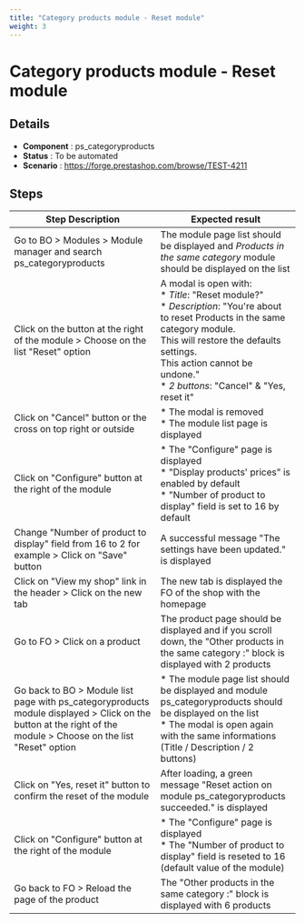 ```yaml
---
title: "Category products module - Reset module"
weight: 3
---
```


# Category products module - Reset module
## Details
* **Component** : ps_categoryproducts
* **Status** : To be automated
* **Scenario** : https://forge.prestashop.com/browse/TEST-4211

## Steps
| Step Description | Expected result |
| ----- | ----- |
| Go to BO > Modules > Module manager and search ps_categoryproducts | The module page list should be displayed and *Products in the same category* module should be displayed on the list |
| Click on the button at the right of the module > Choose on the list "Reset" option | A modal is open with:<br> * *Title*: "Reset module?"<br> * *Description*: "You're about to reset Products in the same category module.<br>This will restore the defaults settings.<br>This action cannot be undone."<br> * *2 buttons*: "Cancel" & "Yes, reset it" |
| Click on "Cancel" button or the cross on top right or outside | * The modal is removed<br> * The module list page is displayed |
| Click on "Configure" button at the right of the module | * The "Configure" page is displayed<br> * "Display products' prices" is enabled by default<br> * "Number of product to display" field is set to 16 by default |
| Change "Number of product to display" field from 16 to 2 for example > Click on "Save" button | A successful message "The settings have been updated." is displayed |
| Click on "View my shop" link in the header > Click on the new tab | The new tab is displayed the FO of the shop with the homepage |
| Go to FO > Click on a product | The product page should be displayed and if you scroll down, the "Other products in the same category :" block is displayed with 2 products |
| Go back to BO > Module list page with ps_categoryproducts module displayed > Click on the button at the right of the module > Choose on the list "Reset" option | * The module page list should be displayed and module ps_categoryproducts should be displayed on the list<br> * The modal is open again with the same informations (Title / Description / 2 buttons) |
| Click on "Yes, reset it" button to confirm the reset of the module | After loading, a green message "Reset action on module ps_categoryproducts succeeded." is displayed |
| Click on "Configure" button at the right of the module | * The "Configure" page is displayed<br> * The "Number of product to display" field is reseted to 16 (default value of the module) |
| Go back to FO > Reload the page of the product | The "Other products in the same category :" block is displayed with 6 products |
